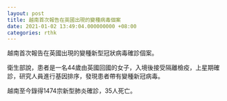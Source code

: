 ```yaml
---
layout: post
title: 越南首次報告在英國出現的變種病毒個案
date: 2021-01-02 13:49:04.000000000 +08:00
categories: rthk
---
```


越南首次報告在英國出現的變種新型冠狀病毒確診個案。

衛生部說，患者是一名44歲由英國回國的女子，入境後接受隔離檢疫，上星期確診，研究人員進行基因排序，發現患者帶有變種新冠病毒。

越南至今錄得1474宗新型肺炎確診，35人死亡。
